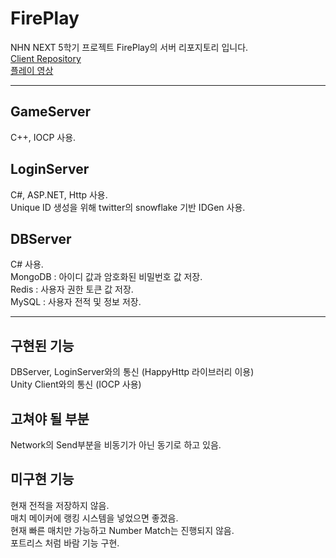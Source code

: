 # FirePlay
 NHN NEXT 5학기 프로젝트 FirePlay의 서버 리포지토리 입니다. </br>
 [Client Repository](https://github.com/highfence/FirePlay_Client) </br>
 [플레이 영상](https://www.youtube.com/watch?v=Q3_Uob__OgU&t=25s) </br>

- - -

## GameServer
C++, IOCP 사용.  </br>

## LoginServer
C#, ASP.NET, Http 사용.  </br>
Unique ID 생성을 위해 twitter의 snowflake 기반 IDGen 사용. </br>

## DBServer
C# 사용. </br>
MongoDB : 아이디 값과 암호화된 비밀번호 값 저장. </br>
Redis : 사용자 권한 토큰 값 저장. </br>
MySQL : 사용자 전적 및 정보 저장. </br>

- - -

## 구현된 기능
 DBServer, LoginServer와의 통신 (HappyHttp 라이브러리 이용) </br>
 Unity Client와의 통신 (IOCP 사용) </br>

## 고쳐야 될 부분
 Network의 Send부분을 비동기가 아닌 동기로 하고 있음. </br>

## 미구현 기능
 현재 전적을 저장하지 않음. </br>
 매치 메이커에 랭킹 시스템을 넣었으면 좋겠음. </br>
 현재 빠른 매치만 가능하고 Number Match는 진행되지 않음. </br>
 포트리스 처럼 바람 기능 구현. </br>
